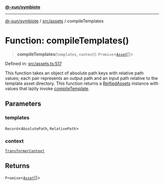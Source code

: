 [**@-xun/symbiote**](../../../README.md)

***

[@-xun/symbiote](../../../README.md) / [src/assets](../README.md) / compileTemplates

# Function: compileTemplates()

> **compileTemplates**(`templates`, `context`): `Promise`\<[`Asset`](../type-aliases/Asset.md)[]\>

Defined in: [src/assets.ts:517](https://github.com/Xunnamius/symbiote/blob/83ef2df2474c2254d82f0b3ae0574d283c20aaeb/src/assets.ts#L517)

This function takes an object of absolute path keys with relative path
values; each pair represents an output path and an input path relative to the
template asset directory. This function returns a [ReifiedAssets](../type-aliases/ReifiedAssets.md)
instance with values that lazily invoke [compileTemplate](compileTemplate.md).

## Parameters

### templates

`Record`\<`AbsolutePath`, `RelativePath`\>

### context

[`TransformerContext`](../type-aliases/TransformerContext.md)

## Returns

`Promise`\<[`Asset`](../type-aliases/Asset.md)[]\>
